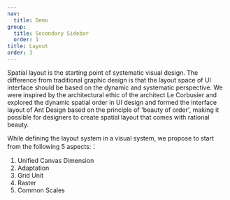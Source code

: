 ```yaml
---
nav:
  title: Demo
group:
  title: Secondary Sidebar
  order: 1
title: Layout
order: 3
---
```


Spatial layout is the starting point of systematic visual design. The difference from traditional graphic design is that the layout space of UI interface should be based on the dynamic and systematic perspective. We were inspired by the architectural ethic of the architect Le Corbusier and explored the dynamic spatial order in UI design and formed the interface layout of Ant Design based on the principle of 'beauty of order', making it possible for designers to create spatial layout that comes with rational beauty.

While defining the layout system in a visual system, we propose to start from the following 5 aspects:：

1. Unified Canvas Dimension
2. Adaptation
3. Grid Unit
4. Raster
5. Common Scales
